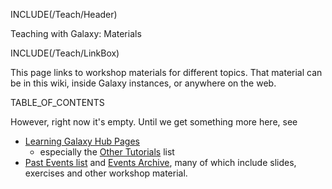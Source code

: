 INCLUDE(/Teach/Header)

<div class="title">Teaching with Galaxy: Materials</div>

INCLUDE(/Teach/LinkBox)

This page links to workshop materials for different topics.  That material can be in this wiki, inside Galaxy instances, or anywhere on the web.

TABLE_OF_CONTENTS

However, right now it's empty.  Until we get something more here, see

* [Learning Galaxy Hub Pages](/Learn)
  * especially the [Other Tutorials](/Learn/#other-tutorials) list
* [Past Events list](/Events/#past-events) and [Events Archive](/Events/Archive), many of which include slides, exercises and other workshop material.

